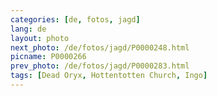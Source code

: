 ```yaml
---
categories: [de, fotos, jagd]
lang: de
layout: photo
next_photo: /de/fotos/jagd/P0000248.html
picname: P0000266
prev_photo: /de/fotos/jagd/P0000283.html
tags: [Dead Oryx, Hottentotten Church, Ingo]
---
```

